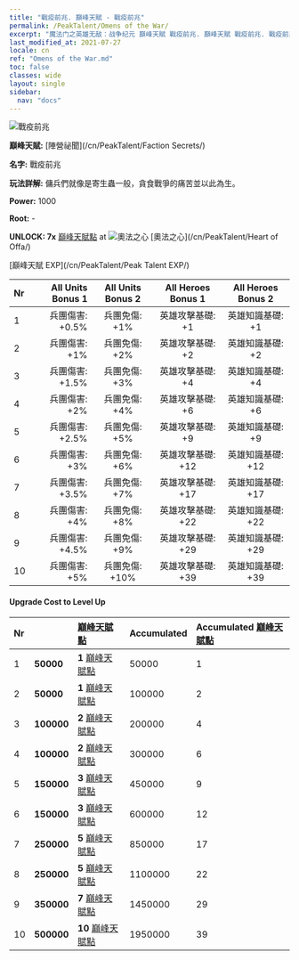 ```yaml
---
title: "戰疫前兆. 巔峰天賦 - 戰疫前兆"
permalink: /PeakTalent/Omens of the War/
excerpt: "魔法门之英雄无敌：战争纪元 巔峰天賦 戰疫前兆. 巔峰天賦 戰疫前兆. 戰疫前兆"
last_modified_at: 2021-07-27
locale: cn
ref: "Omens of the War.md"
toc: false
classes: wide
layout: single
sidebar:
  nav: "docs"
---
```


  ![戰疫前兆](/images/pt/talent_3012.png)

  **巔峰天賦:** [陣營祕聞](/cn/PeakTalent/Faction Secrets/)

  **名字:** 戰疫前兆

  **玩法詳解:** 傭兵們就像是寄生蟲一般，貪食戰爭的痛苦並以此為生。

  **Power:** 1000

  **Root:** -

  **UNLOCK: 7x** [巔峰天賦點](/cn/Items/con_934/) at ![奧法之心](/images/pt/talent_3008.png) [奧法之心](/cn/PeakTalent/Heart of Offa/)

  [巔峰天賦 EXP](/cn/PeakTalent/Peak Talent EXP/)

  | Nr | All Units Bonus 1 | All Units Bonus 2 | All Heroes Bonus 1 | All Heroes Bonus 2 |
  |:---|--------------:|:-------------:|:-------------:|:-------------:|
  | 1 | 兵團傷害: +0.5% | 兵團免傷: +1% | 英雄攻擊基礎: +1 | 英雄知識基礎: +1 |
  | 2 | 兵團傷害: +1% | 兵團免傷: +2% | 英雄攻擊基礎: +2 | 英雄知識基礎: +2 |
  | 3 | 兵團傷害: +1.5% | 兵團免傷: +3% | 英雄攻擊基礎: +4 | 英雄知識基礎: +4 |
  | 4 | 兵團傷害: +2% | 兵團免傷: +4% | 英雄攻擊基礎: +6 | 英雄知識基礎: +6 |
  | 5 | 兵團傷害: +2.5% | 兵團免傷: +5% | 英雄攻擊基礎: +9 | 英雄知識基礎: +9 |
  | 6 | 兵團傷害: +3% | 兵團免傷: +6% | 英雄攻擊基礎: +12 | 英雄知識基礎: +12 |
  | 7 | 兵團傷害: +3.5% | 兵團免傷: +7% | 英雄攻擊基礎: +17 | 英雄知識基礎: +17 |
  | 8 | 兵團傷害: +4% | 兵團免傷: +8% | 英雄攻擊基礎: +22 | 英雄知識基礎: +22 |
  | 9 | 兵團傷害: +4.5% | 兵團免傷: +9% | 英雄攻擊基礎: +29 | 英雄知識基礎: +29 |
  | 10 | 兵團傷害: +5% | 兵團免傷: +10% | 英雄攻擊基礎: +39 | 英雄知識基礎: +39 |


#### Upgrade Cost to Level Up

  | Nr | <i class="fas fa-coins"/> | [巔峰天賦點](/cn/Items/con_934/) | Accumulated <i class="fas fa-coins"/> | Accumulated [巔峰天賦點](/cn/Items/con_934/) |
  |:---|:--------------|:-------------|:-------------|:-------------|
  | 1 | **50000** | **1** [巔峰天賦點](/cn/Items/con_934/) | 50000 | 1 |
  | 2 | **50000** | **1** [巔峰天賦點](/cn/Items/con_934/) | 100000 | 2 |
  | 3 | **100000** | **2** [巔峰天賦點](/cn/Items/con_934/) | 200000 | 4 |
  | 4 | **100000** | **2** [巔峰天賦點](/cn/Items/con_934/) | 300000 | 6 |
  | 5 | **150000** | **3** [巔峰天賦點](/cn/Items/con_934/) | 450000 | 9 |
  | 6 | **150000** | **3** [巔峰天賦點](/cn/Items/con_934/) | 600000 | 12 |
  | 7 | **250000** | **5** [巔峰天賦點](/cn/Items/con_934/) | 850000 | 17 |
  | 8 | **250000** | **5** [巔峰天賦點](/cn/Items/con_934/) | 1100000 | 22 |
  | 9 | **350000** | **7** [巔峰天賦點](/cn/Items/con_934/) | 1450000 | 29 |
  | 10 | **500000** | **10** [巔峰天賦點](/cn/Items/con_934/) | 1950000 | 39 |
